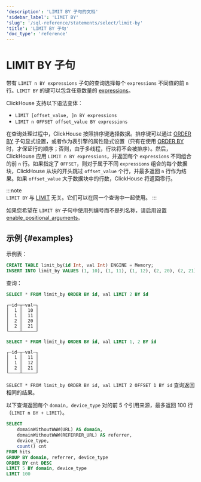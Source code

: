 ```yaml
---
'description': 'LIMIT BY 子句的文档'
'sidebar_label': 'LIMIT BY'
'slug': '/sql-reference/statements/select/limit-by'
'title': 'LIMIT BY 子句'
'doc_type': 'reference'
---
```



# LIMIT BY 子句

带有 `LIMIT n BY expressions` 子句的查询选择每个 `expressions` 不同值的前 `n` 行。`LIMIT BY` 的键可以包含任意数量的 [expressions](/sql-reference/syntax#expressions)。

ClickHouse 支持以下语法变体：

- `LIMIT [offset_value, ]n BY expressions`
- `LIMIT n OFFSET offset_value BY expressions`

在查询处理过程中，ClickHouse 按照排序键选择数据。排序键可以通过 [ORDER BY](/sql-reference/statements/select/order-by) 子句显式设置，或者作为表引擎的属性隐式设置（只有在使用 [ORDER BY](/sql-reference/statements/select/order-by) 时，才保证行的顺序；否则，由于多线程，行块将不会被排序）。然后，ClickHouse 应用 `LIMIT n BY expressions`，并返回每个 `expressions` 不同组合的前 `n` 行。如果指定了 `OFFSET`，则对于属于不同 `expressions` 组合的每个数据块，ClickHouse 从块的开头跳过 `offset_value` 个行，并最多返回 `n` 行作为结果。如果 `offset_value` 大于数据块中的行数，ClickHouse 将返回零行。

:::note    
`LIMIT BY` 与 [LIMIT](../../../sql-reference/statements/select/limit.md) 无关。它们可以在同一个查询中一起使用。
:::

如果您希望在 `LIMIT BY` 子句中使用列编号而不是列名称，请启用设置 [enable_positional_arguments](/operations/settings/settings#enable_positional_arguments)。    

## 示例 {#examples}

示例表：

```sql
CREATE TABLE limit_by(id Int, val Int) ENGINE = Memory;
INSERT INTO limit_by VALUES (1, 10), (1, 11), (1, 12), (2, 20), (2, 21);
```

查询：

```sql
SELECT * FROM limit_by ORDER BY id, val LIMIT 2 BY id
```

```text
┌─id─┬─val─┐
│  1 │  10 │
│  1 │  11 │
│  2 │  20 │
│  2 │  21 │
└────┴─────┘
```

```sql
SELECT * FROM limit_by ORDER BY id, val LIMIT 1, 2 BY id
```

```text
┌─id─┬─val─┐
│  1 │  11 │
│  1 │  12 │
│  2 │  21 │
└────┴─────┘
```

`SELECT * FROM limit_by ORDER BY id, val LIMIT 2 OFFSET 1 BY id` 查询返回相同的结果。

以下查询返回每个 `domain, device_type` 对的前 5 个引用来源，最多返回 100 行（`LIMIT n BY + LIMIT`）。

```sql
SELECT
    domainWithoutWWW(URL) AS domain,
    domainWithoutWWW(REFERRER_URL) AS referrer,
    device_type,
    count() cnt
FROM hits
GROUP BY domain, referrer, device_type
ORDER BY cnt DESC
LIMIT 5 BY domain, device_type
LIMIT 100
```

